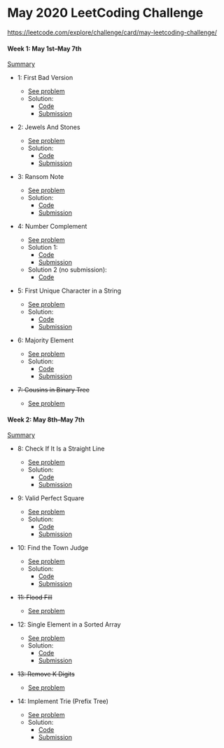 # May 2020 LeetCoding Challenge

https://leetcode.com/explore/challenge/card/may-leetcoding-challenge/

#### Week 1: May 1st–May 7th
[Summary](https://leetcode.com/explore/challenge/card/may-leetcoding-challenge/534/week-1-may-1st-may-7th/)

* 1: First Bad Version 
    - [See problem](https://leetcode.com/explore/challenge/card/may-leetcoding-challenge/534/week-1-may-1st-may-7th/3316/) 
    - Solution:
        - [Code](Solution_1_Last_Bad_Version.php)
        - [Submission](https://leetcode.com/submissions/detail/333474271/)

* 2: Jewels And Stones 
    - [See problem](https://leetcode.com/explore/challenge/card/may-leetcoding-challenge/534/week-1-may-1st-may-7th/3317/) 
    - Solution:
        - [Code](Solution_2_Jewels_And_Stones.php)
        - [Submission](https://leetcode.com/submissions/detail/333311119/)

* 3: Ransom Note 
    - [See problem](https://leetcode.com/explore/challenge/card/may-leetcoding-challenge/534/week-1-may-1st-may-7th/3318/) 
    - Solution:
        - [Code](Solution_3_Ransom_Note.php)
        - [Submission](https://leetcode.com/submissions/detail/333851149/)

* 4: Number Complement 
     - [See problem](https://leetcode.com/explore/challenge/card/may-leetcoding-challenge/534/week-1-may-1st-may-7th/3319/) 
     - Solution 1:
         - [Code](Solution_4_Number_Complement.php)
         - [Submission](https://leetcode.com/submissions/detail/337684570/)
     - Solution 2 (no submission):
         - [Code](../../favorites/Solution_Number_Complement.php)
         
* 5: First Unique Character in a String 
    - [See problem](https://leetcode.com/explore/challenge/card/may-leetcoding-challenge/534/week-1-may-1st-may-7th/3320/) 
    - Solution:
        - [Code](Solution_5_First_Unique_Character.php)
        - [Submission](https://leetcode.com/submissions/detail/334753526/)

* 6: Majority Element 
    - [See problem](https://leetcode.com/explore/challenge/card/may-leetcoding-challenge/534/week-1-may-1st-may-7th/3321/) 
    - Solution:
        - [Code](Solution_6_Majority_Element.php)
        - [Submission](https://leetcode.com/submissions/detail/335542453/)
        
* ~~7: Cousins in Binary Tree~~
    - [See problem](https://leetcode.com/explore/challenge/card/may-leetcoding-challenge/534/week-1-may-1st-may-7th/3322/)

#### Week 2: May 8th–May 7th
[Summary](https://leetcode.com/explore/challenge/card/may-leetcoding-challenge/535/week-2-may-8th-may-14th/)

* 8: Check If It Is a Straight Line 
    - [See problem](https://leetcode.com/explore/challenge/card/may-leetcoding-challenge/535/week-2-may-8th-may-14th/3323/) 
    - Solution: 
        - [Code](Solution_8_Check_If_Its_A_Straight_Line.php)
        - [Submission](https://leetcode.com/submissions/detail/338248150/)
    
* 9: Valid Perfect Square
    - [See problem](https://leetcode.com/explore/challenge/card/may-leetcoding-challenge/535/week-2-may-8th-may-14th/3324/) 
    - Solution:
        - [Code](Solution_9_Perfect_Square.php)
        - [Submission](https://leetcode.com/submissions/detail/338267812/)
      
* 10: Find the Town Judge
    - [See problem](https://leetcode.com/explore/challenge/card/may-leetcoding-challenge/535/week-2-may-8th-may-14th/3325/)
    - Solution:
        - [Code](Solution_10_Find_The_Town_Judge.php)
        - [Submission](https://leetcode.com/submissions/detail/338375183/) 

* ~~11: Flood Fill~~ 
    - [See problem](https://leetcode.com/explore/challenge/card/may-leetcoding-challenge/535/week-2-may-8th-may-14th/3326/) 

* 12: Single Element in a Sorted Array
    - [See problem](https://leetcode.com/explore/challenge/card/may-leetcoding-challenge/535/week-2-may-8th-may-14th/3327/)
    - Solution:
        - [Code](Solution_12_Single_Element_In_Sorted_Array.php)
        - [Submission](https://leetcode.com/submissions/detail/338248150/?from=/explore/challenge/card/may-leetcoding-challenge/535/week-2-may-8th-may-14th/3323/)
        
* ~~13: Remove K Digits~~
    - [See problem](https://leetcode.com/explore/featured/card/may-leetcoding-challenge/535/week-2-may-8th-may-14th/3328/)
    
* 14: Implement Trie (Prefix Tree)
    - [See problem](https://leetcode.com/explore/featured/card/may-leetcoding-challenge/535/week-2-may-8th-may-14th/3329/)
    - Solution:
        - [Code](Solution_14_Implement_Trie.php)
        - [Submission](https://leetcode.com/submissions/detail/339206548/) 
